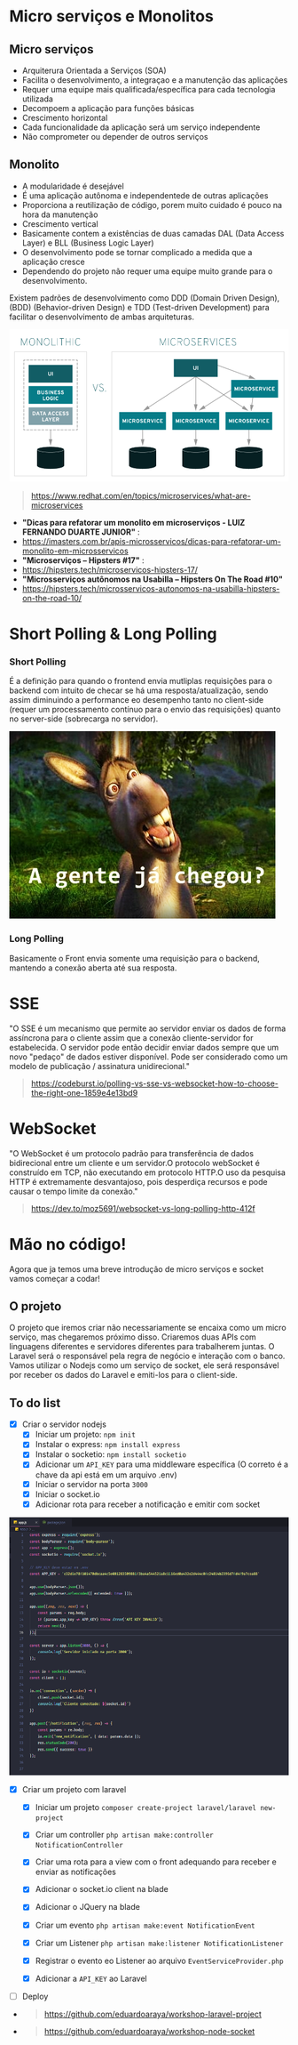 # Micro serviços e Monolitos
    
## Micro serviços
    
- Arquiterura Orientada a Serviços (SOA)
- Facilita o desenvolvimento, a integraçao e a manutenção das aplicações
- Requer uma equipe mais qualificada/específica para cada tecnologia utilizada
- Decompoem a aplicação para funções básicas
- Crescimento horizontal
- Cada funcionalidade da aplicação será um serviço independente
- Não comprometer ou depender de outros serviços

## Monolito 

- A modularidade é desejável
- É uma aplicação autônoma e independentede de outras aplicações
- Proporciona a reutilização de código, porem muito cuidado é pouco na hora da manutenção 
- Crescimento vertical
- Basicamente contem a existências de duas camadas DAL (Data Access Layer) e BLL (Business Logic Layer)
- O desenvolvimento pode se tornar complicado a medida que a aplicação cresce
- Dependendo do projeto não requer uma equipe muito grande para o desenvolvimento.

Existem padrões de desenvolvimento como DDD (Domain Driven Design), (BDD) (Behavior-driven Design) e TDD (Test-driven Development) para facilitar o desenvolvimento de ambas arquiteturas.

![alt text](https://github.com/eduardoaraya/laravel-and-node-comunication/blob/master/imgs/monolithic-vs-microservices.png)
> https://www.redhat.com/en/topics/microservices/what-are-microservices        


- **"Dicas para refatorar um monolito em microserviços - LUIZ FERNANDO DUARTE JUNIOR"** : 
 - https://imasters.com.br/apis-microsservicos/dicas-para-refatorar-um-monolito-em-microsservicos
- **"Microserviços – Hipsters #17"** :
 - https://hipsters.tech/microservicos-hipsters-17/
- **"Microsserviços autônomos na Usabilla – Hipsters On The Road #10"** 
 - https://hipsters.tech/microsservicos-autonomos-na-usabilla-hipsters-on-the-road-10/


# Short Polling & Long Polling

### Short Polling
É a definição para quando o frontend envia mutliplas requisições para o backend com intuito de checar se há uma resposta/atualização, sendo assim diminuindo a performance eo desempenho tanto no client-side (requer um processamento contínuo para o envio das requisições) quanto no server-side (sobrecarga no servidor).

![alt text](https://github.com/eduardoaraya/laravel-and-node-comunication/blob/master/imgs/tumblr_lf4hqepXRe1qg976ro1_500.jpg)


### Long Polling 
Basicamente o Front envia somente uma requisição para o backend, mantendo a conexão aberta até sua resposta.
    
# SSE 
"O SSE é um mecanismo que permite ao servidor enviar os dados de forma assíncrona para o cliente assim que a conexão cliente-servidor for estabelecida. O servidor pode então decidir enviar dados sempre que um novo "pedaço" de dados estiver disponível. Pode ser considerado como um modelo de publicação / assinatura unidirecional."
> https://codeburst.io/polling-vs-sse-vs-websocket-how-to-choose-the-right-one-1859e4e13bd9

# WebSocket
"O WebSocket é um protocolo padrão para transferência de dados bidirecional entre um cliente e um servidor.O protocolo webSocket é construído em TCP, não executando em protocolo HTTP.O uso da pesquisa HTTP é extremamente desvantajoso, pois desperdiça recursos e pode causar o tempo limite da conexão." 
> https://dev.to/moz5691/websocket-vs-long-polling-http-412f


# Mão no código!
Agora que ja temos uma breve introdução de micro serviços e socket vamos começar a codar!
## O projeto 
O projeto que iremos criar não necessariamente se encaixa como um micro serviço, mas chegaremos próximo disso.
Criaremos duas APIs com linguagens diferentes e servidores diferentes para trabalherem juntas. 
O Laravel será o responsável pela regra de negócio e interação com o banco. Vamos utilizar o Nodejs como um serviço de socket, ele será responsável por 
receber os dados do Laravel e emiti-los para o client-side.  

## To do list

- [x] Criar o servidor nodejs
    - [x] Iniciar um projeto: `npm init`
    - [x] Instalar o express: `npm install express`
    - [x] Instalar o socketio: `npm install socketio` 
    - [x] Adicionar um `API_KEY` para uma middleware específica (O correto é a chave da api está em um arquivo .env)
    - [x] Iniciar o servidor na porta `3000`
    - [x] Iniciar o socket.io
    - [x] Adicionar rota para receber a notificação e emitir com socket

![alt text](https://github.com/eduardoaraya/laravel-and-node-comunication/blob/master/imgs/server_node.PNG)

- [x] Criar um  projeto com laravel
    - [x] Iniciar um projeto `composer create-project laravel/laravel new-project`
    - [x] Criar um controller `php artisan make:controller NotificationController`
    - [x] Criar uma rota para a view com o front adequando para receber e enviar as notificações
    - [x] Adicionar o socket.io client na blade
    - [x] Adicionar o JQuery na blade
    - [x] Criar um evento `php artisan make:event NotificationEvent`
    - [x] Criar um Listener `php artisan make:listener NotificationListener`
    - [x] Registrar o evento eo Listener ao arquivo `EventServiceProvider.php`
    - [x] Adicionar a `API_KEY` ao Laravel


- [ ] Deploy


- >https://github.com/eduardoaraya/workshop-laravel-project
- >https://github.com/eduardoaraya/workshop-node-socket









     




